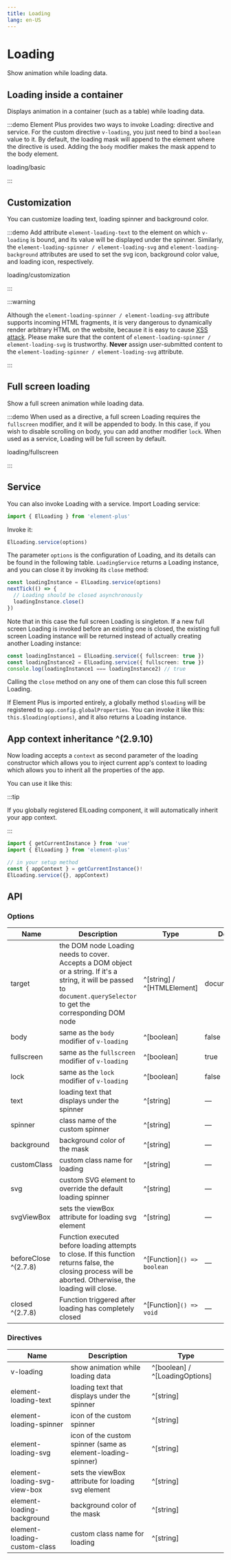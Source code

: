 ```yaml
---
title: Loading
lang: en-US
---
```


# Loading

Show animation while loading data.

## Loading inside a container

Displays animation in a container (such as a table) while loading data.

:::demo Element Plus provides two ways to invoke Loading: directive and service. For the custom directive `v-loading`, you just need to bind a `boolean` value to it. By default, the loading mask will append to the element where the directive is used. Adding the `body` modifier makes the mask append to the body element.

loading/basic

:::

## Customization

You can customize loading text, loading spinner and background color.

:::demo Add attribute `element-loading-text` to the element on which `v-loading` is bound, and its value will be displayed under the spinner. Similarly, the `element-loading-spinner / element-loading-svg` and `element-loading-background` attributes are used to set the svg icon, background color value, and loading icon, respectively.

loading/customization

:::

:::warning

Although the `element-loading-spinner / element-loading-svg` attribute supports incoming HTML fragments, it is very dangerous to dynamically render arbitrary HTML on the website, because it is easy to cause [XSS attack](https://en.wikipedia.org/wiki/Cross-site_scripting). Please make sure that the content of `element-loading-spinner / element-loading-svg` is trustworthy. **Never** assign user-submitted content to the `element-loading-spinner / element-loading-svg` attribute.

:::

## Full screen loading

Show a full screen animation while loading data.

:::demo When used as a directive, a full screen Loading requires the `fullscreen` modifier, and it will be appended to body. In this case, if you wish to disable scrolling on body, you can add another modifier `lock`. When used as a service, Loading will be full screen by default.

loading/fullscreen

:::

## Service

You can also invoke Loading with a service. Import Loading service:

```ts
import { ElLoading } from 'element-plus'
```

Invoke it:

```ts
ElLoading.service(options)
```

The parameter `options` is the configuration of Loading, and its details can be found in the following table. `LoadingService` returns a Loading instance, and you can close it by invoking its `close` method:

```ts
const loadingInstance = ElLoading.service(options)
nextTick(() => {
  // Loading should be closed asynchronously
  loadingInstance.close()
})
```

Note that in this case the full screen Loading is singleton. If a new full screen Loading is invoked before an existing one is closed, the existing full screen Loading instance will be returned instead of actually creating another Loading instance:

```ts
const loadingInstance1 = ElLoading.service({ fullscreen: true })
const loadingInstance2 = ElLoading.service({ fullscreen: true })
console.log(loadingInstance1 === loadingInstance2) // true
```

Calling the `close` method on any one of them can close this full screen Loading.

If Element Plus is imported entirely, a globally method `$loading` will be registered to `app.config.globalProperties`. You can invoke it like this: `this.$loading(options)`, and it also returns a Loading instance.

## App context inheritance ^(2.9.10)

Now loading accepts a `context` as second parameter of the loading constructor which allows you to inject current app's context to loading which allows you to inherit all the properties of the app.

You can use it like this:

:::tip

If you globally registered ElLoading component, it will automatically inherit your app context.

:::

```ts
import { getCurrentInstance } from 'vue'
import { ElLoading } from 'element-plus'

// in your setup method
const { appContext } = getCurrentInstance()!
ElLoading.service({}, appContext)
```

## API

### Options

| Name                 | Description                                                                                                                                                              | Type                       | Default       |
| -------------------- | ------------------------------------------------------------------------------------------------------------------------------------------------------------------------ | -------------------------- | ------------- |
| target               | the DOM node Loading needs to cover. Accepts a DOM object or a string. If it's a string, it will be passed to `document.querySelector` to get the corresponding DOM node | ^[string] / ^[HTMLElement] | document.body |
| body                 | same as the `body` modifier of `v-loading`                                                                                                                               | ^[boolean]                 | false         |
| fullscreen           | same as the `fullscreen` modifier of `v-loading`                                                                                                                         | ^[boolean]                 | true          |
| lock                 | same as the `lock` modifier of `v-loading`                                                                                                                               | ^[boolean]                 | false         |
| text                 | loading text that displays under the spinner                                                                                                                             | ^[string]                  | —             |
| spinner              | class name of the custom spinner                                                                                                                                         | ^[string]                  | —             |
| background           | background color of the mask                                                                                                                                             | ^[string]                  | —             |
| customClass          | custom class name for loading                                                                                                                                            | ^[string]                  | —             |
| svg                  | custom SVG element to override the default loading spinner                                                                                                               | ^[string]                  | —             |
| svgViewBox           | sets the viewBox attribute for loading svg element                                                                                                                       | ^[string]                  | —             |
| beforeClose ^(2.7.8) | Function executed before loading attempts to close. If this function returns false, the closing process will be aborted. Otherwise, the loading will close.              | ^[Function]`() => boolean` | —             |
| closed ^(2.7.8)      | Function triggered after loading has completely closed                                                                                                                   | ^[Function]`() => void`    | —             |

### Directives

| Name                         | Description                                                  | Type                           |
| ---------------------------- | ------------------------------------------------------------ | ------------------------------ |
| v-loading                    | show animation while loading data                            | ^[boolean] / ^[LoadingOptions] |
| element-loading-text         | loading text that displays under the spinner                 | ^[string]                      |
| element-loading-spinner      | icon of the custom spinner                                   | ^[string]                      |
| element-loading-svg          | icon of the custom spinner (same as element-loading-spinner) | ^[string]                      |
| element-loading-svg-view-box | sets the viewBox attribute for loading svg element           | ^[string]                      |
| element-loading-background   | background color of the mask                                 | ^[string]                      |
| element-loading-custom-class | custom class name for loading                                | ^[string]                      |
